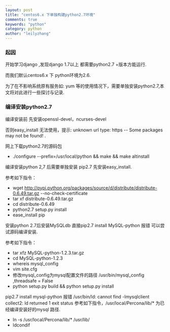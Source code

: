```yaml
---
layout: post
title: "centos6.x 下单独构建python2.7环境"
comments: true
keywords: "python"
category: python
author: "leilyzhang"
---
```


### 起因
开始学习django ,发现django 1.7以上 都需要python2.7 +版本方能运行. 

而我们默认centos6.x 下 python环境为2.6.

为了在不影响系统原有服务如: yum 等的使用情况下，需要单独安装python2.7,本文将对此进行一些探讨与记录.


### 编译安装python2.7

编译安装前 先安装openssl-devel，ncurses-devel

否则easy_install 无法使用，提示:
unknown url type: https -- Some packages may not be found! .

网上下载python2.7的源码包

- ./configure --prefix=/usr/local/python && make && make altinstall 

编译安装python 2,7 后需要单独安装 pip2.7 先安装easy_install.

参考如下指令：

- wget http://pypi.python.org/packages/source/d/distribute/distribute-0.6.49.tar.gz --no-check-certificate
- tar xf distribute-0.6.49.tar.gz
- cd distribute-0.6.49
- python2.7 setup.py install
- ease_install pip

安装python 2.7后安装MySQLdb 直接pip2.7 install MySQL-python 报错
  可以尝试源码编译安装.

参考如下指令：

- tar xfz MySQL-python-1.2.3.tar.gz
- cd MySQL-python-1.2.3
- whereis  mysql_config 
- vim site.cfg
- 修改mysql_config为mysql配置文件的路径 /usr/bin/mysql_config ,threadsafe = False
- python setup.py build && python setup.py install
 
pip2.7 install mysql-python 报错 /usr/bin/ld: cannot find -lmysqlclient collect2: ld returned 1 exit status
参考如下指令，/usr/local/Percona/lib/* 为已经编译安装好的mysql 路径.

- ln -s /usr/local/Percona/lib/* /usr/lib/
- ldcondif

